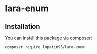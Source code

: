 # lara-enum

## Installation

You can install this package via composer:

```bash
composer require lopatin96/lara-enum
```